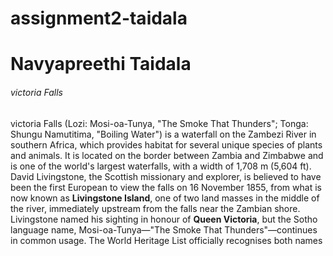 # assignment2-taidala
# Navyapreethi Taidala
###### victoria Falls
victoria Falls (Lozi: Mosi-oa-Tunya, "The Smoke That Thunders"; Tonga: Shungu Namutitima, "Boiling Water") is a waterfall on the Zambezi River in southern Africa, which provides habitat for several unique species of plants and animals. It is located on the border between Zambia and Zimbabwe and is one of the world's largest waterfalls, with a width of 1,708 m (5,604 ft).
David Livingstone, the Scottish missionary and explorer, is believed to have been the first European to view the falls on 16 November 1855, from what is now known as **Livingstone Island**, one of two land masses in the middle of the river, immediately upstream from the falls near the Zambian shore.<br> Livingstone named his sighting in honour of **Queen Victoria**, but the Sotho language name, Mosi-oa-Tunya—"The Smoke That Thunders"—continues in common usage. The World Heritage List officially recognises both names